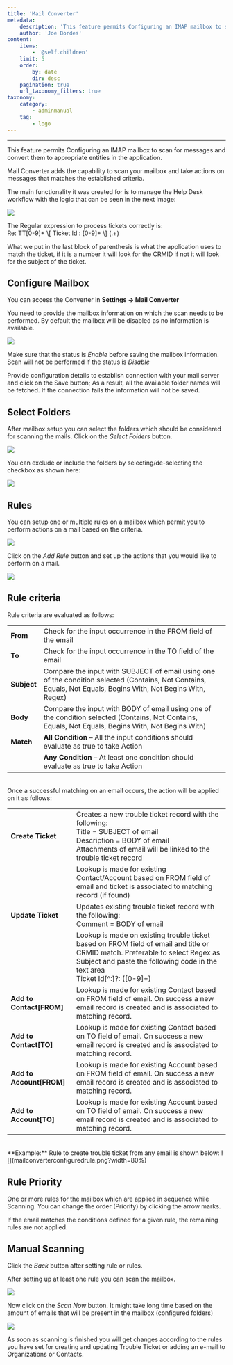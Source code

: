 ```yaml
---
title: 'Mail Converter'
metadata:
    description: 'This feature permits Configuring an IMAP mailbox to scan for messages and convert them to appropriate entities in the application.'
    author: 'Joe Bordes'
content:
    items:
        - '@self.children'
    limit: 5
    order:
        by: date
        dir: desc
    pagination: true
    url_taxonomy_filters: true
taxonomy:
    category:
        - adminmanual
    tag:
        - logo
---
```

---
This feature permits Configuring an IMAP mailbox to scan for messages and convert them to appropriate entities in the application.

Mail Converter adds the capability to scan your mailbox and take actions on messages that matches the established criteria.

The main functionality it was created for is to manage the Help Desk workflow with the logic that can be seen in the next image:

![](mailscanner-create-update-ticket-flow_166.jpg?width=100%)

<div class="notices red">
The Regular expression to process tickets correctly is:
<div class="notices blue">
Re: TT[0-9]+ \[ Ticket Id : [0-9]+ \] (.+)
</div>

What we put in the last block of parenthesis is what the application uses to match the ticket, if it is a number it will look for the CRMID if not it will look for the subject of the ticket. 
</div>

## Configure Mailbox

You can access the Converter in **Settings → Mail Converter**

You need to provide the mailbox information on which the scan needs to be performed. By default the mailbox will be disabled as no information is available.

![](mailconverterconfigurations.png?width=80%)

<div class="notices blue">
Make sure that the status is <i>Enable</i> before saving the mailbox information. Scan will not be performed if the status is <i>Disable</i> </div>

Provide configuration details to establish connection with your mail server and click on the Save button; As a result, all the available folder names will be fetched. If the connection fails the information will not be saved.

## Select Folders
After mailbox setup you can select the folders which should be considered for scanning the mails. Click on the <i>Select Folders</i> button.

![](mailconverterselectfolder.png?width=80%)

You can exclude or include the folders by selecting/de-selecting the checkbox as shown here:

![](mailboxfolder.png?width=80%)

## Rules

You can setup one or multiple rules on a mailbox which permit you to perform actions on a mail based on the criteria.

![](setuprulebutton.png?width=80%)

Click on the *Add Rule* button and set up the actions that you would like to perform on a mail.

![](configurerule.png?width=80%)

## Rule criteria

Rule criteria are evaluated as follows:

<table class="table table-striped">
<tbody>
<tr>
<td><strong>From</strong></td>
<td>Check for the input occurrence in the FROM field of the email</th>
</tr>
<tr>
<td><strong>To</strong></td>
<td>Check for the input occurrence in the TO field of the email
</td>
</tr>
<tr>
<td><strong>Subject</strong></td>
<td>Compare the input with SUBJECT of email using one of the condition selected (Contains, Not Contains, Equals, Not Equals, Begins With, Not Begins With, Regex)</td>
</tr>
<tr>
<td><strong>Body</strong></td>
<td>Compare the input with BODY of email using one of the condition selected (Contains, Not Contains, Equals, Not Equals, Begins With, Not Begins With)</td>
</tr>
<tr>
<td><strong>Match</strong></td>
<td><strong>All Condition</strong> – All the input conditions should evaluate as true to take Action</td>
</tr>
<tr>
<td></td>
<td><strong>Any Condition</strong> – At least one condition should evaluate as true to take Action</td>
</tr>
</tbody>
</table>
<br>
Once a successful matching on an email occurs, the action will be applied on it as follows:
<br>
<table class="table table-striped">
<tbody>
<tr>
<td><strong>Create Ticket</strong></td>
<td>Creates a new trouble ticket record with the following:<br>
Title = SUBJECT of email<br>
Description = BODY of email<br>
Attachments of email will be linked to the trouble ticket record</th>
</tr>
<tr>
<td></td>
<td>Lookup is made for existing Contact/Account based on FROM field of email and ticket is associated to matching record (if found)
</td>
</tr>
<tr>
<td><strong>Update Ticket</strong></td>
<td>Updates existing trouble ticket record with the following:<br>
Comment = BODY of email</td>
</tr>
<tr>
<td></td>
<td>Lookup is made on existing trouble ticket based on FROM field of email and title or CRMID match. Preferable to select Regex as Subject and paste the following code in the text area
<div class="notices blue">
Ticket Id[^:]?: ([0-9]+) </div></td>
</tr>
<tr>
<td><strong>Add to Contact[FROM]</strong></td>
<td>Lookup is made for existing Contact based on FROM field of email. On success a new email record is created and is associated to matching record.</td>
</tr>
<tr>
<td><strong>Add to Contact[TO]</strong></td>
<td> Lookup is made for existing Contact based on TO field of email. On success a new email record is created and is associated to matching record.</td>
</tr>
<tr>
<td><strong>Add to Account[FROM]</strong></td>
<td>Lookup is made for existing Account based on FROM field of email. On success a new email record is created and is associated to matching record.</td>
</tr>
<tr>
<td><strong>Add to Account[TO]</strong></td>
<td>Lookup is made for existing Account based on TO field of email. On success a new email record is created and is associated to matching record.</td>
</tr>
</tbody>
</table>
<br>
**Example:** Rule to create trouble ticket from any email is shown below:
![](mailconverterconfiguredrule.png?width=80%)

## Rule Priority
One or more rules for the mailbox which are applied in sequence while Scanning. You can change the order (Priority) by clicking the arrow marks.

<div class="notices blue">
If the email matches the conditions defined for a given rule, the remaining rules are not applied.
</div>

## Manual Scanning
Click the *Back* button after setting rule or rules.

After setting up at least one rule you can scan the mailbox.

![](mailconverterbackbutton.png?width=80%)

Now click on the *Scan Now* button. It might take long time based on the amount of emails that will be present in the mailbox (configured folders)

![](scannowbutton.png?width=80%)

As soon as scanning is finished you will get changes according to the rules you have set for creating and updating Trouble Ticket or adding an e-mail to Organizations or Contacts.